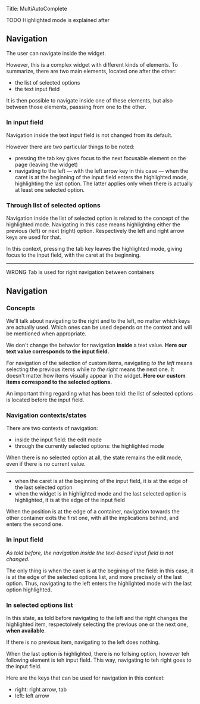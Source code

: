 Title: MultiAutoComplete

TODO Highlighted mode is explained after

## Navigation

The user can navigate inside the widget.

However, this is a complex widget with different kinds of elements. To summarize, there are two main elements, located one after the other:

* the list of selected options
* the text input field

It is then possible to navigate inside one of these elements, but also between those elements, passsing from one to the other.

### In input field

Navigation inside the text input field is not changed from its default.

However there are two particular things to be noted:

* pressing the tab key gives focus to the next focusable element on the page (leaving the widget)
* navigating to the left — with the left arrow key in this case — when the caret is at the beginning of the input field enters the highlighted mode, highlighting the last option. The latter applies only when there is actually at least one selected option.

### Through list of selected options

Navigation inside the list of selected option is related to the concept of the highlighted mode. Navigating in this case means highlighting either the previous (left) or next (right) option. Respectively the left and right arrow keys are used for that.

In this context, pressing the tab key leaves the highlighted mode, giving focus to the input field, with the caret at the beginning.


----

WRONG Tab is used for right navigation between containers


## Navigation

### Concepts

We'll talk about navigating to the right and to the left, no matter which keys are actually used. Which ones can be used depends on the context and will be mentioned when appropriate.

We don't change the behavior for navigation __inside__ a text value. __Here our text value corresponds to the input field.__

For navigation of the selection of custom items, navigating _to the left_ means selecting the previous items while _to the right_ means the next one. It doesn't matter how items visually appear in the widget. __Here our custom items correspond to the selected options.__

An important thing regarding what has been told: the list of selected options is located before the input field.

### Navigation contexts/states

There are two contexts of navigation:

* inside the input field: the edit mode
* through the currently selected options: the highlighted mode

When there is no selected option at all, the state remains the edit mode, even if there is no current value.

----

* when the caret is at the beginning of the input field, it is at the edge of the last selected option
* when the widget is in highlighted mode and the last selected option is highlighted, it is at the edge of the input field

When the position is at the edge of a container, navigation towards the other container exits the first one, with all the implications behind, and enters the second one.

### In input field

_As told before, the navigation inside the text-based input field is not changed._

The only thing is when the caret is at the begining of the field: in this case, it is at the edge of the selected options list, and more precisely of the last option. Thus, navigating to the left enters the highlighted mode with the last option highlighted.

### In selected options list

In this state, as told before navigating to the left and the right changes the highlighted item, respectoively selecting the previous one or the next one, __when available__.

If there is no previous item, navigating to the left does nothing.

When the last option is highlighted, there is no follsing option, however teh following element is teh input field. This way, navigating to teh right goes to the input field.

Here are the keys that can be used for navigation in this context:

* right: right arrow, tab
* left: left arrow
